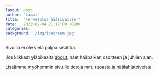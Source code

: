 ```yaml
---
layout: post
author: "Lassi"
title:  "Tervetuloa hääsivuille!"
date:   2022-02-04 21:17:00 +0200
categories:
background: '/img/icecream.jpg'
---
```


Sivuilla ei ole vielä paljoa sisältöä.

Jos klikkaat yläoikealta [about](/about/), näet hääpaikan osoitteen ja juhlien ajan.

Lisäämme myöhemmin sivuille tietoja mm. ruoasta ja häälahjatoiveista.
